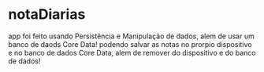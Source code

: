 # notaDiarias 

app foi feito usando Persistência e Manipulação de dados, alem de usar um banco de daods Core Data! 
podendo salvar as notas no prorpio dispositivo e no banco de dados Core Data, alem de remover do dispositivo e do banco de dados!
